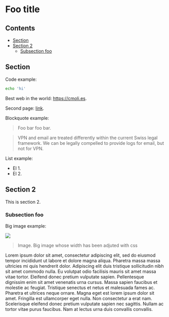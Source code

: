 # Foo title

## Contents

- [Section](#section)
- [Section 2](#section-2)
  - [Subsection foo](#subsection-foo)

## Section

Code example:

```bash
echo 'hi'
```
Best web in the world: <https://cmoli.es>.

Second page: [link](other-pages/page-2.html).

Blockquote example:

> Foo bar foo bar.

  > VPN and email are treated differently within the current Swiss legal framework. We can be legally compelled to provide logs for email, but not for VPN.

List example:

- El 1.
- El 2.

## Section 2

This is section 2.

### Subsection foo

Big image example:

![](https://gfp-2a3tnpzj.stackpathdns.com/wp-content/uploads/2018/06/dog-breeds-of-famous-dogs-1600x1065.jpg)

> Image. Big image whose width has been adjuted with css

Lorem ipsum dolor sit amet, consectetur adipiscing elit, sed do eiusmod tempor incididunt ut labore et dolore magna aliqua. Pharetra massa massa ultricies mi quis hendrerit dolor. Adipiscing elit duis tristique sollicitudin nibh sit amet commodo nulla. Eu volutpat odio facilisis mauris sit amet massa vitae tortor. Eleifend donec pretium vulputate sapien. Pellentesque dignissim enim sit amet venenatis urna cursus. Massa sapien faucibus et molestie ac feugiat. Tristique senectus et netus et malesuada fames ac. Pharetra et ultrices neque ornare. Magna eget est lorem ipsum dolor sit amet. Fringilla est ullamcorper eget nulla. Non consectetur a erat nam. Scelerisque eleifend donec pretium vulputate sapien nec sagittis. Nullam ac tortor vitae purus faucibus. Nam at lectus urna duis convallis convallis.

